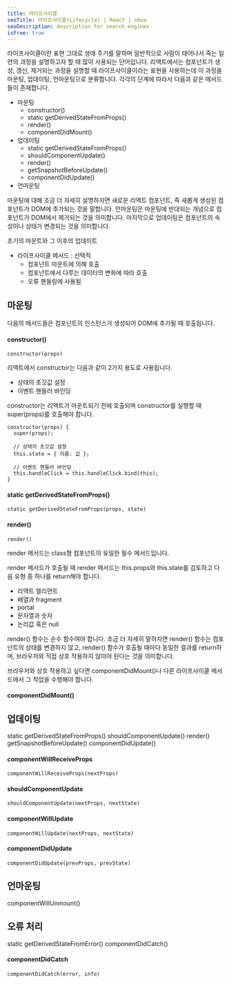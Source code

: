 ```yaml
---
title: 라이프사이클
seoTitle: 라이프사이클(Lifecycle) | React | ohoo
seoDescription: description for search engines
isFree: true
---
```



라이프사이클이란 표현 그대로 생애 주기를 말하며 일반적으로 사람이 태어나서 죽는 일련의 과정을 설명하고자 할 때 많이 사용되는 단어입니다. 리액트에서는 컴포넌트가 생성, 갱신, 제거되는 과정을 설명할 때 라이프사이클이라는 표현을 사용하는데 이 과정을 마운팅, 업데이팅, 언마운팅으로 분류합니다. 각각의 단계에 따라서 다음과 같은 메서드들이 존재합니다.

* 마운팅
  * constructor()
  * static getDerivedStateFromProps()
  * render()
  * componentDidMount()
* 업데이팅
  * static getDerivedStateFromProps()
  * shouldComponentUpdate()
  * render()
  * getSnapshotBeforeUpdate()
  * componentDidUpdate()
* 언마운팅

마운팅에 대해 조금 더 자세히 설명하자면 새로운 리액트 컴포넌트, 즉 새롭게 생성된 컴포넌트가 DOM에 추가되는 것을 말합니다. 언마운팅은 마운팅에 반대되는 개념으로 컴포넌트가 DOM에서 제거되는 것을 의미합니다. 마지막으로 업데이팅은 컴포넌트의 속성이나 상태가 변경되는 것을 의미합니다.


초기의 마운트와 그 이후의 업데이트

* 라이프사이클 메서드 : 선택적
  * 컴포넌트 마운트에 의해 호출
  * 컴포넌트에서 다루는 데이터의 변화에 따라 호출
  * 오류 핸들링에 사용됨
  
  
## 마운팅
다음의 메서드들은 컴포넌트의 인스턴스가 생성되어 DOM에 추가될 때 호출됩니다.

#### constructor()
```
constructor(props)
```

리액트에서 constructor는 다음과 같이 2가지 용도로 사용됩니다. 

* 상태의 초깃값 설정
* 이벤트 핸들러 바인딩

constructor는 리액트가 마운트되기 전에 호출되며 constructor를 실행할 때 super(props)를 호출해야 합니다.

```
constructor(props) {
  super(props);
  
  // 상태의 초깃값 설정
  this.state = { 이름: 값 };
  
  // 이벤트 핸들러 바인딩
  this.handleClick = this.handleClick.bind(this);
}
```

#### static getDerivedStateFromProps()
```
static getDerivedStateFromProps(props, state)
```



#### render()
```
render()
```

render 메서드는 class형 컴포넌트의 유일한 필수 메서드입니다.

render 메서드가 호출될 때 render 메서드는 this.props와 this.state를 검토하고 다음 유형 중 하나를 return해야 합니다.

* 리액트 엘리먼트
* 배열과 fragment
* portal
* 문자열과 숫자
* 논리값 혹은 null

render() 함수는 순수 함수여야 합니다. 조금 더 자세히 말하자면 render() 함수는 컴포넌트의 상태를 변경하지 않고, render() 함수가 호출될 때마다 동일한 결과를 return하며, 브라우저와 직접 상호 작용하지 않아야 된다는 것을 의미합니다.

브라우저와 상호 작용하고 싶다면 componentDidMount()나 다른 라이프사이클 메서드에서 그 작업을 수행해야 합니다.

#### componentDidMount()


## 업데이팅


static getDerivedStateFromProps()
shouldComponentUpdate()
render()
getSnapshotBeforeUpdate()
componentDidUpdate()

#### componentWillReceiveProps
```
componentWillReceiveProps(nextProps)
```

#### shouldComponentUpdate
```
shouldComponentUpdate(nextProps, nextState)
```

#### componentWillUpdate
```
componentWillUpdate(nextProps, nextState)
```

#### componentDidUpdate
```
componentDidUpdate(prevProps, prevState)
```

## 언마운팅

componentWillUnmount()


## 오류 처리

static getDerivedStateFromError()
componentDidCatch()


#### componentDidCatch
```
componentDidCatch(error, info)
```







